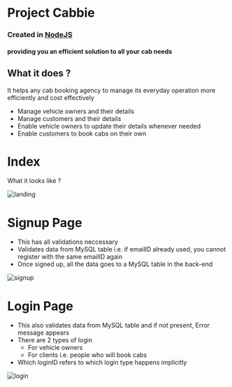 # Project Cabbie
### Created in [NodeJS](https://nodejs.org/en/) 
#### providing you an efficient solution to all your cab needs

## What it does ?
It helps any cab booking agency to manage its everyday operation more efficiently and cost effectively
* Manage vehicle owners and their details
* Manage customers and their details
* Enable vehicle owners to update their details whenever needed
* Enable customers to book cabs on their own 

# Index 
What it looks like ?

![landing](https://user-images.githubusercontent.com/77404110/182168487-2ec6760d-14cd-4f94-8c39-d6b1d5010493.png)

# Signup Page
* This has all validations neccessary 
* Validates data from MySQL table i.e. if emailID already used, you cannot register with the same emailID again
* Once signed up, all the data goes to a MySQL table in the back-end

![signup](https://user-images.githubusercontent.com/77404110/182168580-482ce7df-25bb-4802-92c3-8bd04427beac.png)

# Login Page
* This also validates data from MySQL table and if not present, Error message appears
* There are 2 types of login 
    * For vehicle owners
    * For clients i.e. people who will book cabs
* Which loginID refers to which login type happens implicitly 

![login](https://user-images.githubusercontent.com/77404110/182171021-35a0bd67-5e28-4240-833c-b8c4bd822099.png)
